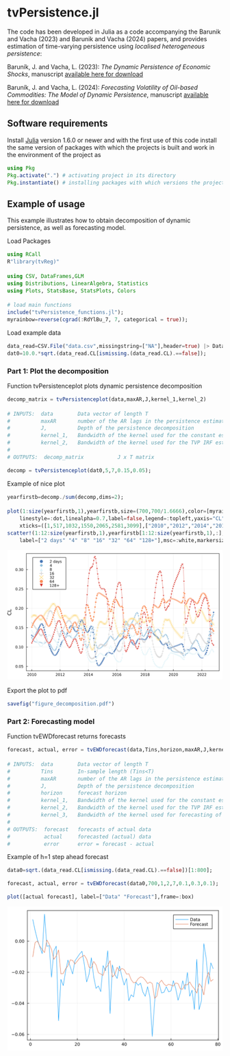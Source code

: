 # tvPersistence.jl

The code has been developed in Julia as a code accompanying the Barunik and Vacha (2023) and Barunik and Vacha (2024) papers, and provides estimation of time-varying persistence using *localised heterogeneous persistence*:

Baruník, J. and Vacha, L. (2023): *The Dynamic Persistence of Economic Shocks*, manuscript [available here for download](https://ideas.repec.org/p/arx/papers/2306.01511.html)

Baruník, J. and Vacha, L. (2024): *Forecasting Volatility of Oil-based Commodities: The Model of Dynamic Persistence*, manuscript [available here for download](https://ideas.repec.org/p/arx/papers/2306.01511.html)

## Software requirements

Install [Julia](http://julialang.org/) version 1.6.0 or newer and with the first use of this code install the same version of packages with which the projects is built and work in the environment of the project as

```julia
using Pkg
Pkg.activate(".") # activating project in its directory
Pkg.instantiate() # installing packages with which versions the project is built
```

## Example of usage

This example illustrates how to obtain decomposition of dynamic persistence, as well as forecasting model.

Load Packages


```julia
using RCall
R"library(tvReg)"

using CSV, DataFrames,GLM
using Distributions, LinearAlgebra, Statistics
using Plots, StatsBase, StatsPlots, Colors

# load main functions
include("tvPersistence_functions.jl");
myrainbow=reverse(cgrad(:RdYlBu_7, 7, categorical = true));
```

Load example data


```julia
data_read=CSV.File("data.csv",missingstring=["NA"],header=true) |> DataFrame;
dat0=10.0.*sqrt.(data_read.CL[ismissing.(data_read.CL).==false]);
```

### Part 1: Plot the decomposition

Function tvPersistenceplot plots dynamic persistence decomposition

````julia
decomp_matrix = tvPersistenceplot(data,maxAR,J,kernel_1,kernel_2)

# INPUTS:  data        Data vector of length T
#          maxAR       number of the AR lags in the persistence estimation
#          J,          Depth of the persistence decomposition
#          kernel_1,   Bandwidth of the kernel used for the constant estimation
#          kernel_2,   Bandwidth of the kernel used for the TVP IRF estimation
#
# OUTPUTS:  decomp_matrix           J x T matrix
````


```julia
decomp = tvPersistenceplot(dat0,5,7,0.15,0.05);
```

Example of nice plot


```julia
yearfirstb=decomp./sum(decomp,dims=2);

plot(1:size(yearfirstb,1),yearfirstb,size=(700,700/1.6666),color=[myrainbow[1] myrainbow[2] myrainbow[3] cgrad(:grayC, 7, categorical = true)[2] myrainbow[5] myrainbow[6] myrainbow[7]],frame=:box,
    linestyle=:dot,linealpha=0.7,label=false,legend=:topleft,yaxis="CL",
    xticks=([1,517,1032,1550,2065,2581,3099],["2010","2012","2014","2016","2018","2020","2022"])) 
scatter!(1:12:size(yearfirstb,1),yearfirstb[1:12:size(yearfirstb,1),:],color=[myrainbow[1] myrainbow[2] myrainbow[3] cgrad(:grayC, 7, categorical = true)[2] myrainbow[5] myrainbow[6] myrainbow[7]],
    label=["2 days" "4" "8" "16" "32" "64" "128+"],msc=:white,markersize=3,markershape=[:circle :diamond :utriangle :+ :x :heptagon :dtriangle])
```




![svg](/readme_files/output_10_0.svg)



Export the plot to pdf


```julia
savefig("figure_decomposition.pdf")
```

### Part 2: Forecasting model


Function tvEWDforecast returns forecasts

````julia
forecast, actual, error = tvEWDforecast(data,Tins,horizon,maxAR,J,kernel_1,kernel_2,kernel_3);

# INPUTS:  data        Data vector of length T
#          Tins        In-sample length (Tins<T)   
#          maxAR       number of the AR lags in the persistence estimation
#          J,          Depth of the persistence decomposition
#          horizon     forecast horizon
#          kernel_1,   Bandwidth of the kernel used for the constant estimation
#          kernel_2,   Bandwidth of the kernel used for the TVP IRF estimation
#          kernel_3,   Bandwidth of the kernel used for forecasting of the constant
#
# OUTPUTS:  forecast   forecasts of actual data
#           actual     forecasted (actual) data
#           error      error = forecast - actual
````

Example of h=1 step ahead forecast


```julia
data0=sqrt.(data_read.CL[ismissing.(data_read.CL).==false])[1:800];
```


```julia
forecast, actual, error = tvEWDforecast(data0,700,1,2,7,0.1,0.3,0.1);
```


```julia
plot([actual forecast], label=["Data" "Forecast"],frame=:box)
```




![svg](/readme_files/output_19_0.svg)


